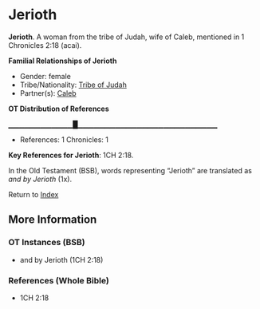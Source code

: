 # Jerioth
**Jerioth**. 
A woman from the tribe of Judah, wife of Caleb, mentioned in 1 Chronicles 2:18 (acai). 




**Familial Relationships of Jerioth**


* Gender: female
* Tribe/Nationality: [Tribe of Judah](../../../groups/md/acai/Judah.md)
* Partner(s): [Caleb](Caleb.2.md)


**OT Distribution of References**

▁▁▁▁▁▁▁▁▁▁▁▁█▁▁▁▁▁▁▁▁▁▁▁▁▁▁▁▁▁▁▁▁▁▁▁▁▁▁
* References: 1 Chronicles: 1



**Key References for Jerioth**: 
1CH 2:18. 


In the Old Testament (BSB), words representing “Jerioth” are translated as 
*and by Jerioth* (1x). 




Return to [Index](00-Index.md)

## More Information

### OT Instances (BSB)

* and by Jerioth (1CH 2:18)



### References (Whole Bible)

* 1CH 2:18



